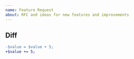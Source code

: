 ```yaml
---
name: Feature Request
about: RFC and ideas for new features and improvements
---
```


<!-- First, thank you for making a request. That takes time and we appreciate that! -->
 
## Diff 

<!-- Use diff here in Markdown: https://stackoverflow.com/a/40883538/1348344 -->

```diff
-$value = $value + 5;
+$value += 5;
```
